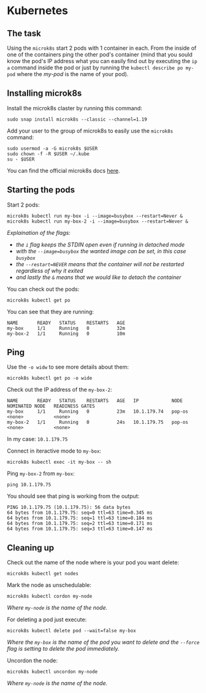 # Kubernetes
## The task
Using the `microk8s` start 2 pods with 1 container in each. From the inside of one of the containers ping the other pod's container (mind that you sould know the pod's
IP address what you can easily find out by executing the `ip a` command inside the pod or just by running the `kubectl describe po my-pod` where the
*my-pod* is the name of your pod).  
## Installing microk8s
Install the microk8s claster by running this command:
```
sudo snap install microk8s --classic --channel=1.19
```
Add your user to the group of microk8s to easily use the `microk8s` command:
```
sudo usermod -a -G microk8s $USER
sudo chown -f -R $USER ~/.kube
su - $USER
```
You can find the official microk8s docs [here](https://microk8s.io/docs).
## Starting the pods
Start 2 pods:
```
microk8s kubectl run my-box -i --image=busybox --restart=Never &
microk8s kubectl run my-box-2 -i --image=busybox --restart=Never &
```
*Explaination of the flags:*
 * *the `i` flag keeps the STDIN open even if running in detached mode*
 * *with the `--image=busybox` the wanted image can be set, in this case `busybox`*
 * *the `--restart=NEVER` means that the container will not be restarted regardless of why it exited*
 * *and lastly the `&` means that we would like to detach the container*

You can check out the pods:
```
microk8s kubectl get po
```
You can see that they are running:
```
NAME       READY   STATUS    RESTARTS   AGE
my-box     1/1     Running   0          32m
my-box-2   1/1     Running   0          10m
```
## Ping
Use the `-o widw` to see more details about them:
```
microk8s kubectl get po -o wide
```
Check out the IP address of the `my-box-2`:
```
NAME       READY   STATUS    RESTARTS   AGE   IP            NODE     NOMINATED NODE   READINESS GATES
my-box     1/1     Running   0          23m   10.1.179.74   pop-os   <none>           <none>
my-box-2   1/1     Running   0          24s   10.1.179.75   pop-os   <none>           <none>
```
In my case: `10.1.179.75`


Connect in iteractive mode to `my-box`:
```
microk8s kubectl exec -it my-box -- sh
```
Ping `my-box-2` from `my-box`:
```
ping 10.1.179.75
```
You should see that ping is working from the output:
```
PING 10.1.179.75 (10.1.179.75): 56 data bytes
64 bytes from 10.1.179.75: seq=0 ttl=63 time=0.345 ms
64 bytes from 10.1.179.75: seq=1 ttl=63 time=0.184 ms
64 bytes from 10.1.179.75: seq=2 ttl=63 time=0.171 ms
64 bytes from 10.1.179.75: seq=3 ttl=63 time=0.147 ms
```

## Cleaning up
Check out the name of the node where is your pod you want delete:
```
microk8s kubectl get nodes
```
Mark the node as unschedulable:
```
microk8s kubectl cordon my-node
```
*Where `my-node` is the name of the node.*

For deleting a pod just execute:
```
microk8s kubectl delete pod --wait=false my-box
```
*Where the `my-box` is the name of the pod you want to delete and the `--force` flag is setting to delete the pod immediately.*

Uncordon the node:
```
microk8s kubectl uncordon my-node
```
*Where `my-node` is the name of the node.*

